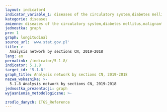 ```yaml
---
layout: indicator4
indicator_variable_1: diseases of the circulatory system,diabetes mellitus,malignant neoplasms,chronic respiratory disease
kategorie: diseases
zmienne: diseases of the circulatory system,diabetes mellitus,malignant neoplasms,chronic respiratory disease
jednostka: graph
pre: 1
graph: longitudinal
source_url: 'www.stat.gov.pl'
title: >-
  Analysis network by sections CN, 2019-2018
lang: en
permalink: /indicator/5-1-8/
indicator: 5.1.8
target_id: '5.1.8'
graph_title: Analysis network by sections CN, 2019-2018
nazwa_wskaznika: >-
  5.1.8 Analysis network by sections CN, 2019-2018
jednostka_prezentacji: graph
wyjasnienia_metodologiczne: >-

zrodlo_danych: ITGS_Reference
---
```

